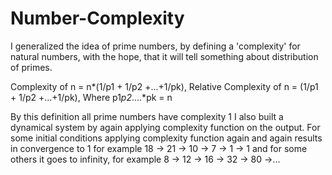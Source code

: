 # Number-Complexity

I generalized the idea of prime numbers, by defining a 'complexity' for natural numbers, with the hope,
that it will tell something about distribution of primes.

Complexity of n = n*(1/p1 + 1/p2 +...+1/pk), 
Relative Complexity of n = (1/p1 + 1/p2 +...+1/pk),
Where p1*p2*....*pk = n

By this definition all prime numbers have complexity 1
I also built a dynamical system by again applying complexity function on the output.
For some initial conditions applying complexity function again and again results in convergence to 1
for example 18 -> 21 -> 10 -> 7 -> 1 -> 1
and for some others it goes to infinity, for example 8 -> 12 -> 16 -> 32 -> 80 ->...
